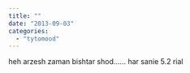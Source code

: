 ```yaml
---
title: ""
date: "2013-09-03"
categories: 
  - "tytomood"
---
```


heh arzesh zaman bishtar shod...... har sanie 5.2 rial
